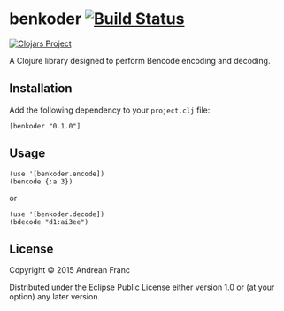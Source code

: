 # benkoder [![Build Status](https://travis-ci.org/integricho/benkoder.svg)](https://travis-ci.org/integricho/benkoder)
[![Clojars Project](http://clojars.org/benkoder/latest-version.svg)](http://clojars.org/benkoder)

A Clojure library designed to perform Bencode encoding and decoding.

## Installation

Add the following dependency to your `project.clj` file:

    [benkoder "0.1.0"]

## Usage

    (use '[benkoder.encode])
    (bencode {:a 3})

or

    (use '[benkoder.decode])
    (bdecode "d1:ai3ee")

## License

Copyright © 2015 Andrean Franc

Distributed under the Eclipse Public License either version 1.0 or (at
your option) any later version.
